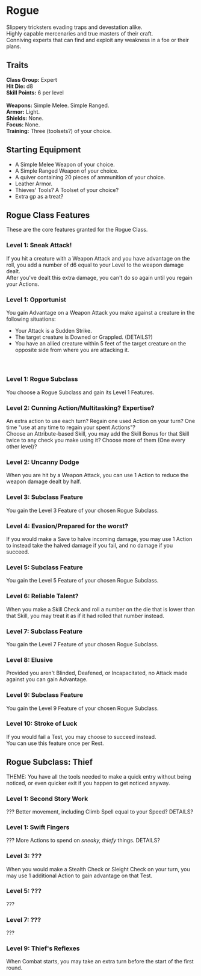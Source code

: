 # Rogue
Slippery tricksters evading traps and devestation alike. <br>
Highly capable mercenaries and true masters of their craft. <br>
Conniving experts that can find and exploit any weakness in a foe or their plans. <br>

## Traits
**Class Group:** Expert <br>
**Hit Die:** d8 <br>
**Skill Points:** 6 per level <br>
<br>
**Weapons:** Simple Melee. Simple Ranged. <br>
**Armor:** Light. <br>
**Shields:** None. <br>
**Focus:** None. <br>
**Training:** Three (toolsets?) of your choice. <br>

## Starting Equipment
+ A Simple Melee Weapon of your choice.
+ A Simple Ranged Weapon of your choice.
+ A quiver containing 20 pieces of ammunition of your choice.
+ Leather Armor.
+ Thieves' Tools? A Toolset of your choice?
+ Extra gp as a treat?

## Rogue Class Features
These are the core features granted for the Rogue Class.

### Level 1: Sneak Attack!
If you hit a creature with a Weapon Attack and you have advantage on the roll, you add a number of d6 equal to your Level to the weapon damage dealt. <br>
After you've dealt this extra damage, you can't do so again until you regain your Actions.
### Level 1: Opportunist
You gain Advantage on a Weapon Attack you make against a creature in the following situations:
 + Your Attack is a Sudden Strike.
 + The target creature is Downed or Grappled. (DETAILS?)
 + You have an allied creature within 5 feet of the target creature on the opposite side from where you are attacking it.
#### <br>
### Level 1: Rogue Subclass
You choose a Rogue Subclass and gain its Level 1 Features.

### Level 2: Cunning Action/Multitasking? Expertise?
An extra action to use each turn? Regain one used Action on your turn? One time "use at any time to regain your spent Actions"? <br>
Choose an Attribute-based Skill, you may add the Skill Bonus for that Skill twice to any check you make using it? Choose more of them (One every other level)?

### Level 2: Uncanny Dodge
When you are hit by a Weapon Attack, you can use 1 Action to reduce the weapon damage dealt by half.

### Level 3: Subclass Feature
You gain the Level 3 Feature of your chosen Rogue Subclass.

### Level 4: Evasion/Prepared for the worst?
If you would make a Save to halve incoming damage, you may use 1 Action to instead take the halved damage if you fail, and no damage if you succeed.

### Level 5: Subclass Feature
You gain the Level 5 Feature of your chosen Rogue Subclass.

### Level 6: Reliable Talent?
When you make a Skill Check and roll a number on the die that is lower than that Skill, you may treat it as if it had rolled that number instead.

### Level 7: Subclass Feature
You gain the Level 7 Feature of your chosen Rogue Subclass.

### Level 8: Elusive
Provided you aren't Blinded, Deafened, or Incapacitated, no Attack made against you can gain Advantage.

### Level 9: Subclass Feature
You gain the Level 9 Feature of your chosen Rogue Subclass.

### Level 10: Stroke of Luck
If you would fail a Test, you may choose to succeed instead. <br>
You can use this feature once per Rest.

## Rogue Subclass: Thief
THEME: You have all the tools needed to make a quick entry without being noticed, or even quicker exit if you happen to get noticed anyway.

### Level 1: Second Story Work
??? Better movement, including Climb Spell equal to your Speed? DETAILS?
### Level 1: Swift Fingers
??? More Actions to spend on *sneaky, thiefy* things. DETAILS?

### Level 3: ???
When you would make a Stealth Check or Sleight Check on your turn, you may use 1 additional Action to gain advantage on that Test.

### Level 5: ???
???

### Level 7: ???
???

### Level 9: Thief's Reflexes
When Combat starts, you may take an extra turn before the start of the first round.
